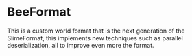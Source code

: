 # BeeFormat
This is a custom world format that is the next generation of the SlimeFormat, this implements new techniques such as parallel deserialization, all to improve even more the format.
